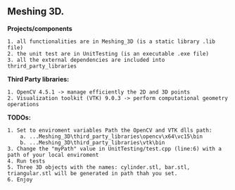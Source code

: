 ## Meshing 3D.

**Projects/components**

	1. all functionalities are in Meshing_3D (is a static library .lib file)
	2. the unit test are in UnitTesting (is an executable .exe file)
	3. all the external dependencies are included into thrird_party_libraries

**Third Party libraries:**

	1. OpenCV 4.5.1 -> manage efficiently the 2D and 3D points
	2. Visualization toolkit (VTK) 9.0.3 -> perform computational geometry operations

**TODOs:**

	1. Set to enviroment variables Path the OpenCV and VTK dlls path:
		a. ...Meshing_3D\third_party_libraries\opencv\x64\vc15\bin
		b. ...Meshing_3D\third_party_libraries\vtk\bin
	3. Change the "myPath" value in UnitTesting/test.cpp (line:6) with a path of your local enviroment
	4. Run tests
	5. Three 3D objects with the names: cylinder.stl, bar.stl, triangular.stl will be generated in path thah you set.
	6. Enjoy